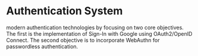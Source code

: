 # Authentication System
modern authentication technologies by focusing on two core objectives. The first is the implementation of Sign-In with Google using OAuth2/OpenID Connect. The second objective is to incorporate WebAuthn for passwordless authentication.
